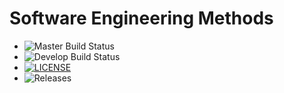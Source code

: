# Software Engineering Methods

- ![Master Build Status](https://github.com/YOUR_USERNAME/YOUR_REPO/actions/workflows/main.yml/badge.svg?branch=master)
- ![Develop Build Status](https://github.com/YOUR_USERNAME/YOUR_REPO/actions/workflows/main.yml/badge.svg?branch=develop)
- [![LICENSE](https://img.shields.io/github/license/YOUR_USERNAME/YOUR_REPO.svg?style=flat-square)](https://github.com/YOUR_USERNAME/YOUR_REPO/blob/master/LICENSE)
- ![Releases](https://img.shields.io/github/release/YOUR_USERNAME/YOUR_REPO.svg?style=flat-square)
